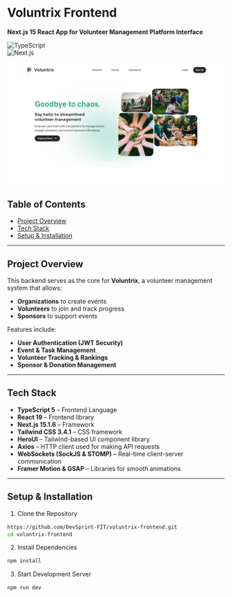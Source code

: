 # Voluntrix Frontend 
**Next.js 15 React App for Volunteer Management Platform Interface**  

![TypeScript](https://img.shields.io/badge/TypeScript-5-white)  
![Next.js](https://img.shields.io/badge/Next.js-15.1.6-white)  

![Home Page Screenshot](./public/images/home-page.png)

## Table of Contents
- [Project Overview](#project-overview)
- [Tech Stack](#tech-stack)
- [Setup & Installation](#setup--installation)
<!-- - [Database Configuration](#database-configuration)
- [API Endpoints](#api-endpoints)
- [Running the Project](#running-the-project)
- [Deployment](#deployment)
- [Contributing](#contributing)
- [License](#license) -->

---

## Project Overview
This backend serves as the core for **Voluntrix**, a volunteer management system that allows:  
- **Organizations** to create events  
- **Volunteers** to join and track progress  
- **Sponsors** to support events  

Features include:  
 -  **User Authentication (JWT Security)**  
 -  **Event & Task Management**  
 -  **Volunteer Tracking & Rankings**  
 -  **Sponsor & Donation Management**  

---

## Tech Stack
- **TypeScript 5** – Frontend Language
- **React 19** – Frontend library 
- **Next.js 15.1.6** – Framework
- **Tailwind CSS 3.4.1** – CSS framework 
- **HeroUI** – Tailwind-based UI component library
- **Axios** – HTTP client used for making API requests
- **WebSockets (SockJS & STOMP)** – Real-time client-server communication
- **Framer Motion & GSAP** – Libraries for smooth animations

---

## Setup & Installation

1. Clone the Repository
```bash
https://github.com/DevSprint-FIT/voluntrix-frontend.git
cd voluntrix-frontend
```

2. Install Dependencies
```bash
npm install
```

3. Start Development Server
```bash
npm run dev
```
